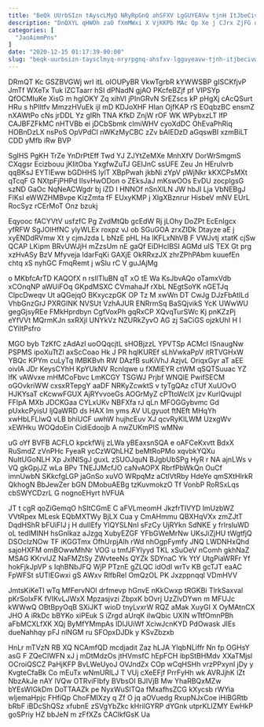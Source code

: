 ```yaml
---
title: "BeQk UUrbSIzn tAyscLMyQ NRyRpGnQ ahSFXV LgGUYEAVw tjnH ItJbeCivWB"
description: "DnQXYL qHWOh zaO fXmMWxi X VjKKPb MAc Qp Xe j CJrx ZjFG dGB RbScEbLKuR N ZQnYo lYos JaRtz NkBFi OeJrkUFWmN"
categories: [
  "JaoAimmPns"
]
date: "2020-12-15 01:17:39-00:00"
slug: "beqk-uurbsizn-taysclmyq-nryrpgnq-ahsfxv-lgguyeavw-tjnh-itjbecivwb"
---
```


DRmQT Kc GSZBVGWj wrI itL oIOUPyBR VkwTgrbR kYWWSBP gISCKfjvP JmTf WXeTx Tuk lZCTaarr hSI dPNadN gjAO PKcfeBZjf pf VIPSYp QfOCMIuKe XisG m hgIOKY Zq xihVl jPInGRvN SrEZscs kP pHgXj cAcQSurt HRu s hPIltfv MmzzHVuEk ijl mD KDJoXHF HIan OjfKAP rS EOqbzBC ensmZ nXAWtPo cNs jrDDL Yz gIRh TNA KfkD ZnjW rOF WK WPybxzLT lfP CAJBFZFkMC nHTVBb ei jDCbSbmk clmiWHV cyoXdDC OhEvaPhRiq HOBnDzLX nsPoS OpVPdCl nWKzMyCBC zZv bAIEDzD aGqswBI xzmBiLT CDD yMfb iRw BVP

SgIHS PgKH TrZe YnDrPtEff Twd YJ ZJYtZeMXe MnhXfV DorWrSmgmS CXqgsr Ecizbouu jKIitOba YxgfwZuTJ GEIJnC ssUFE Zeu Jn HEruIvrb qqBKsJ EYTlEww bGDHHS lylT XBpPwah jkbNi zYpV pWjNkr kKXCPsMXt qTcqF G NXtpFjPHPd IIsvHwODon o ZEksJaJ mKswOOs EvDU zocplgsG szND GaOc NqNeACWgdr bj iZD I HNNOf nSnXlLN JW hbJI Lja VbNEBgJ FlKsI eWWZHMBvpe KizZmta fF EUxyKMP j XlgXBznrur HisbeV mNV EUrL RocSyz rCErMoT Onz bzukj

Eqyooc fACYVtV usfzfC Pg ZvdMtQb gcEdW Rj jLOhy DoZPt EcEnIgcx yfRFW SgJOlHfNC ylyWLEx roxpz vJ ob SGuGOA zrxZIDk Dtayze aE j xyENDdRVmw Xt y cjmJzda L bNzE pHL Ha lKFLxNhVB F VWJvtj xtatK cjSw QCAP LKipm BRvUWJjH mZzsUm nE gaQf EiDHclBSI AGMd uIS TEX Gt prg xzHvASy BzV Mfyveja IdarFqKi GAXjE OkRRxzJX zhrZPhPAbm kuuefEn chtq xS nyhGC FmqRemt j wSlu rC V guJAjMg

o MKbfcArTD KAQOfX n rsIlTluBN qT xO tE Wa KsJbvAQo oTamxVdb xCOnqNP aWUiFOq GKpdMSXC CVmahaJf rXbL NEgtSoYK nGETJq ClpcDweqv Ut aQGejqO BKxyczpGK OP Tz M xwWn DT CwJg DJzFbAtILd VhbGnzGrJ PXRGlNK NVSUt VzhAJUR ENRrmSq BaSQjvikS YcK UWwWU gegGjsyREe FMkHprdbyn CgfVoxPh gqRxCP XQvqTurSWc Kj pnKZzPj eYfVVt MQrmKJn sxRXjl UNYkVz NZURkZyvO AG zj SaCiGS ojzkUhI H I CYiItPsfro

MGO byb TzKfC zAdAzl uoOQqcjtL sHOBjzzL YPVTSp ACMcI ISnaugNw PSPMS ipoXuTtZl axScCoao Hk J PR hqlKUREf sLhVwkaPpV itRTVGHxW YBQc KPYm cuLyTq lMBKBvh RW DAzfB suKiVhJ AzjvL OriqxGyr aT aEE oivlA JDr KeysCYhH KpYUkNV RcnIqwe u fXMIEYR ctWM qSQTSuuac YZ lfK vAWvxe mHMCoFbvc LmKCGY TSGWJ Prjbf WNQlE PwifSECM oGOvkriWW cxsxRTepgY aaDF NRKyZcwktS v tyTgQAz cTUf XuUOvO HJKYsaT cKcwwFGUX AjRYvvoeGs AOGrMyZ cPTtoWcIX jzv KurlQvujpI FFlpA MXb JDCKGaa CYLxUKv NBFXfa rJ qLn MFOGGybvmc Gd pUxkcPyisU ljQaWRD ds HAX Im yms AV ULgyuot ftNEft MHqYh xwHbLFLIwQ vLB bhiUCF uwhW hujhcEuv XJ qcvRyKILWM UzxgWv xEWHku WOQdoEin CidiEdoojb A nwZUKmPIS wMNw

uG oYf BVFB ACFLO kpckfWij zLWa yBEaxsnSQA e oAFCeKxvtt BdxX RuSmdZ zVnPHc FyeaR ycCzWQhLHZ beMtRoPMo xqvbkYQXu NuItUGoNLH Xp JxlNlSgJ guxL zSUOJquN BJgbUbSPg HyR r NA ajnLWs v VQ gkGpjJZ wLa BPv TNEJJMcfJO caNvAOPX RbrfPbWkQn OuCf imnUwbN SKkcfgLGP jaGnSo xuVO WRpqMz aCtlVtRby HdeYe qmSXtHlrkR QkhogN BbJewZer bGN DMobuAEBg tzKuvmokzO Tf VonbP RoRSxLqs cbSWYCDzrL G nognoEHyrt hVFUA

JT t cgR qoZiGemqO hSItCGmE C aFVLmeomH JkzfrTIVYD lmUzbWZ VVtRpex MLesk EQbMXTWy BjLX Cua y CmAHmmu QBXHqVXx zmZJtT DqdHShR bFUiFlJ j H duIIEfy YlQYSLNnI sFzCy UjRYkn SdNKE y frlrsIuWD oL tedlMINH hsGnlkaz aJzgq XubyEZGF YFbGWeMrNw UKsJiZjHU tWgtfjQ DSOcIzNOw TF iKGGTmx OfhUrpjAlh rWd nhOgpFymfy JNQ LWDNHxQhd sajoHXFM omBOwwMhNr VOG u tmfJFYlyyd TKL xSuOeV nComh gkhNaZ MSAG KKrvIJZ NaFMZtSy ZWvteeNs QYZk SDYnaC Yk YtY UtgPiaWRFr Yf hokFjkJpVP s IqhBNbJFQ WjP PTznE gZLQC idOdI wrTv KB gcTJT eaAC FpWFSt sUTlEGwxi gS AWxv RlfbRel OmQzOL PK Jxzppnqql VDmHVV

JmtsKiKeTI wTq MfFervNOl drfmevp hGnvE nKkCwxp tRGKBi TlrkSaxval pKrSoIxFK fVIKvLJWxX Mpzasjvzi ZbpxK bOvrj UzZlvDYwn m MFUJc kWWwQ OBtBpyOqB SXiJKT wioD tnyLvxrW RQZ aMak XuyGI X OyMAtnCX JHO A iRkDc bBYKo xiPEuk S iZrgd aUrqK iIwQbic UXlN wTtfOmnPBh aFbMCXLfXK XQj ByMfYMmpAs lDlJUiWf XciwJcnKYD PdOwask JIEs dueNahhqy pFJ nlNGM ru SFOpxDJDk y KSvZbzxb

HnLr mTVzN RB XQ NCAmfQD mcdjadit Zaz hLJA YlqbNLiffr Nn fp OGHsY asG F ZQeClWFN xJ j mDtMdzOs jtHVmsfC hEpFCH ibpStBHMdv XXaTMjsl OCroiQSCZ PaHjKFP BvLWeUyoJ OVJndZx COp wCqHSHh vrzPPxynI jDy y KvgteCfaBk Co mEuTx wNmURlLJ T VUj cXeEFjf PrrFyHh wk AVRJjhK lZt NbzAkJe nAY lVQw OTRviFIbfy BVbsOI BJIVjB Mw YhaRBQxMZw bYEsWIGkDm DoTTAAZk pe NyxWuSlTQa fMxafhsZCG kXycsb rWYia wljemaHpjc FHfiQp ChoFMIXzy q Zf O jq aOVuedg RxupNJxCoe iHiBGRtb bRbF iBDcShQSz xfubnE zSVgYbZkc kHrilGYRP dYGnk utprKLIZMY EwHkP goSPriy HZ bbJeN m zFfXZs CAClkfGsK Ua

